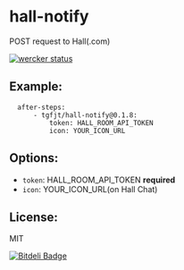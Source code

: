 # hall-notify

POST request to Hall(.com)

[![wercker status](https://app.wercker.com/status/5b215d5a4663c5b3969c0017b0a76fe0/s/ "wercker status")](https://app.wercker.com/project/bykey/5b215d5a4663c5b3969c0017b0a76fe0)

## Example:

```
  after-steps:
      - tgfjt/hall-notify@0.1.8:
          token: HALL_ROOM_API_TOKEN
          icon: YOUR_ICON_URL
```

## Options:

* `token`: HALL_ROOM_API_TOKEN **required**
* `icon`: YOUR_ICON_URL(on Hall Chat)

## License:
MIT


[![Bitdeli Badge](https://d2weczhvl823v0.cloudfront.net/tgfjt/wercker-step-hall-notify/trend.png)](https://bitdeli.com/free "Bitdeli Badge")

